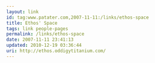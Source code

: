 ```yaml
---
layout: link
id: tag:www.patater.com,2007-11-11:/links/ethos-space
title: Ethos' Space
tags: link people-pages
permalink: /links/ethos-space
date: 2007-11-11 23:41:13
updated: 2010-12-19 03:36:44
uri: http://ethos.oddigytitanium.com/
---
```

